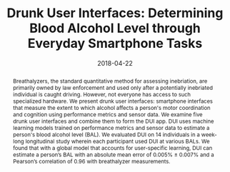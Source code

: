 ---
title: 'Drunk User Interfaces: Determining Blood Alcohol Level through Everyday Smartphone Tasks'
authors: 
- mariakakis
- Sayna Parsi
- patel
- wobbrock
conference: CHI '18
date: 2018-04-22
pdf: /pdfs/dui.pdf
slides: 'https://www.dropbox.com/s/riobvfwegnfld6v/DUI_presentation.pptx?dl=0'
image: /images/pubs/dui.jpg
thumbnail: /images/pubs/dui_thumb.jpg
caption: The Drunk User Interfaces app (DUI) estimates a person's blood alcohol level by assessing the extent to which inebriation affects their motor coordination and cognition.
video: https://www.youtube.com/watch?v=gHtANQBGcRo&list=PLqhXYFYmZ-VeOSEsCNcghwzwvUhgyyyZa&index=66
keywords: interaction
abstract: |
    Breathalyzers, the standard quantitative method for assessing inebriation, are primarily owned by law enforcement and used only after a potentially inebriated individual is caught driving. However, not everyone has access to such specialized hardware. We present drunk user interfaces: smartphone interfaces that measure the extent to which alcohol affects a person's motor coordination and cognition using performance metrics and sensor data. We examine five drunk user interfaces and combine them to form the DUI app. DUI uses machine learning models trained on performance metrics and sensor data to estimate a person's blood alcohol level (BAL). We evaluated DUI on 14 individuals in a week-long longitudinal study wherein each participant used DUI at various BALs. We found that with a global model that accounts for user-specific learning, DUI can estimate a person’s BAL with an absolute mean error of 0.005% ± 0.007% and a Pearson’s correlation of 0.96 with breathalyzer measurements.
citation: |
    Alex Mariakakis, Sayna Parsi, Shwetak N. Patel, and Jacob O. Wobbrock. 2018. Drunk User Interfaces: Determining Blood Alcohol Level through Everyday Smartphone Tasks. In Proceedings of the 2018 CHI Conference on Human Factors in Computing Systems (CHI '18). ACM, New York, NY, USA, Paper 234, 13 pages. DOI: https://doi.org/10.1145/3173574.3173808
bibtex: |
    @inproceedings{Mariakakis:2018:DUI:3173574.3173808,
    author = {Mariakakis, Alex and Parsi, Sayna and Patel, Shwetak N. and Wobbrock, Jacob O.},
    title = {Drunk User Interfaces: Determining Blood Alcohol Level Through Everyday Smartphone Tasks},
    booktitle = {Proceedings of the 2018 CHI Conference on Human Factors in Computing Systems},
    series = {CHI '18},
    year = {2018},
    isbn = {978-1-4503-5620-6},
    location = {Montreal QC, Canada},
    pages = {234:1--234:13},
    articleno = {234},
    numpages = {13},
    url = {http://doi.acm.org/10.1145/3173574.3173808},
    doi = {10.1145/3173574.3173808},
    acmid = {3173808},
    publisher = {ACM},
    address = {New York, NY, USA},
    keywords = {alcohol, driving, drunkenness, health, inebriation, mobile, safety, situational impairments, smartphones},
    }
appendix: /extra/DUI_feature_list.csv

---